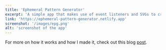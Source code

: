 ```yaml
---
title: 'Ephemeral Pattern Generator'
excerpt: 'A simple app that makes use of event listeners and SVGs to create ever-changing patterns on the screen.'
link: 'https://ephemeral-pattern-generator.netlify.app'
screenshot: '/images/epg.png'
alt: 'screenshot of the app'
---
```


For more on how it works and how I made it, check out this blog [post](/epg.html).
